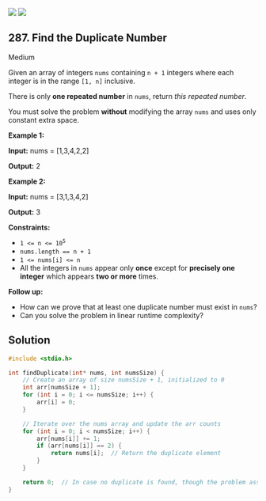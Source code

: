 [![](https://img.shields.io/github/stars/LeetCode-in-C/LeetCode-in-C?label=Stars&style=flat-square)](https://github.com/LeetCode-in-C/LeetCode-in-C)
[![](https://img.shields.io/github/forks/LeetCode-in-C/LeetCode-in-C?label=Fork%20me%20on%20GitHub%20&style=flat-square)](https://github.com/LeetCode-in-C/LeetCode-in-C/fork)

## 287\. Find the Duplicate Number

Medium

Given an array of integers `nums` containing `n + 1` integers where each integer is in the range `[1, n]` inclusive.

There is only **one repeated number** in `nums`, return _this repeated number_.

You must solve the problem **without** modifying the array `nums` and uses only constant extra space.

**Example 1:**

**Input:** nums = [1,3,4,2,2]

**Output:** 2

**Example 2:**

**Input:** nums = [3,1,3,4,2]

**Output:** 3

**Constraints:**

*   <code>1 <= n <= 10<sup>5</sup></code>
*   `nums.length == n + 1`
*   `1 <= nums[i] <= n`
*   All the integers in `nums` appear only **once** except for **precisely one integer** which appears **two or more** times.

**Follow up:**

*   How can we prove that at least one duplicate number must exist in `nums`?
*   Can you solve the problem in linear runtime complexity?

## Solution

```c
#include <stdio.h>

int findDuplicate(int* nums, int numsSize) {
    // Create an array of size numsSize + 1, initialized to 0
    int arr[numsSize + 1];
    for (int i = 0; i <= numsSize; i++) {
        arr[i] = 0;
    }

    // Iterate over the nums array and update the arr counts
    for (int i = 0; i < numsSize; i++) {
        arr[nums[i]] += 1;
        if (arr[nums[i]] == 2) {
            return nums[i];  // Return the duplicate element
        }
    }

    return 0;  // In case no duplicate is found, though the problem assumes there is always a duplicate
}
```